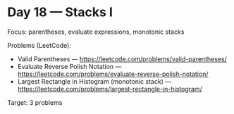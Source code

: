 # Day 18 — Stacks I

Focus: parentheses, evaluate expressions, monotonic stacks

Problems (LeetCode):
- Valid Parentheses — https://leetcode.com/problems/valid-parentheses/
- Evaluate Reverse Polish Notation — https://leetcode.com/problems/evaluate-reverse-polish-notation/
- Largest Rectangle in Histogram (monotonic stack) — https://leetcode.com/problems/largest-rectangle-in-histogram/

Target: 3 problems
